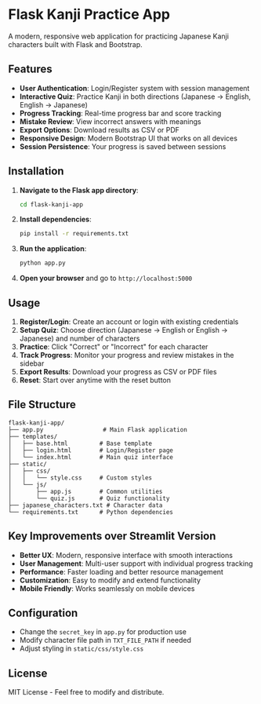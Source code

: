 # Flask Kanji Practice App

A modern, responsive web application for practicing Japanese Kanji characters built with Flask and Bootstrap.

## Features

- **User Authentication**: Login/Register system with session management
- **Interactive Quiz**: Practice Kanji in both directions (Japanese → English, English → Japanese)
- **Progress Tracking**: Real-time progress bar and score tracking
- **Mistake Review**: View incorrect answers with meanings
- **Export Options**: Download results as CSV or PDF
- **Responsive Design**: Modern Bootstrap UI that works on all devices
- **Session Persistence**: Your progress is saved between sessions

## Installation

1. **Navigate to the Flask app directory**:
   ```bash
   cd flask-kanji-app
   ```

2. **Install dependencies**:
   ```bash
   pip install -r requirements.txt
   ```

3. **Run the application**:
   ```bash
   python app.py
   ```

4. **Open your browser** and go to `http://localhost:5000`

## Usage

1. **Register/Login**: Create an account or login with existing credentials
2. **Setup Quiz**: Choose direction (Japanese → English or English → Japanese) and number of characters
3. **Practice**: Click "Correct" or "Incorrect" for each character
4. **Track Progress**: Monitor your progress and review mistakes in the sidebar
5. **Export Results**: Download your progress as CSV or PDF files
6. **Reset**: Start over anytime with the reset button

## File Structure

```
flask-kanji-app/
├── app.py                 # Main Flask application
├── templates/
│   ├── base.html         # Base template
│   ├── login.html        # Login/Register page
│   └── index.html        # Main quiz interface
├── static/
│   ├── css/
│   │   └── style.css     # Custom styles
│   └── js/
│       ├── app.js        # Common utilities
│       └── quiz.js       # Quiz functionality
├── japanese_characters.txt # Character data
└── requirements.txt      # Python dependencies
```

## Key Improvements over Streamlit Version

- **Better UX**: Modern, responsive interface with smooth interactions
- **User Management**: Multi-user support with individual progress tracking
- **Performance**: Faster loading and better resource management
- **Customization**: Easy to modify and extend functionality
- **Mobile Friendly**: Works seamlessly on mobile devices

## Configuration

- Change the `secret_key` in `app.py` for production use
- Modify character file path in `TXT_FILE_PATH` if needed
- Adjust styling in `static/css/style.css`

## License

MIT License - Feel free to modify and distribute.